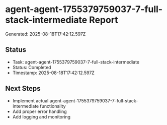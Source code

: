 # agent-agent-1755379759037-7-full-stack-intermediate Report

Generated: 2025-08-18T17:42:12.597Z

## Status
- Task: agent-agent-1755379759037-7-full-stack-intermediate
- Status: Completed
- Timestamp: 2025-08-18T17:42:12.597Z

## Next Steps
- Implement actual agent-agent-1755379759037-7-full-stack-intermediate functionality
- Add proper error handling
- Add logging and monitoring
